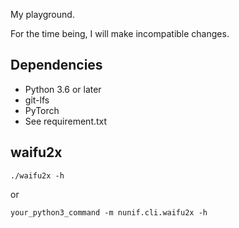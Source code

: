 My playground.

For the time being, I will make incompatible changes.

## Dependencies

- Python 3.6 or later
- git-lfs
- PyTorch
- See requirement.txt

## waifu2x

```
./waifu2x -h
```
or 
```
your_python3_command -m nunif.cli.waifu2x -h
```
